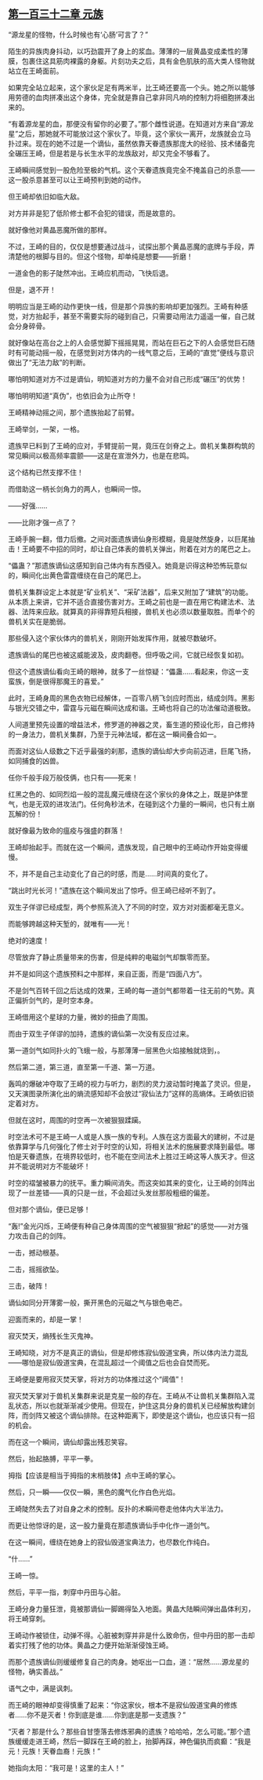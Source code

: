 ## [第一百三十二章 元族](https://www.xxbiquge.com/11_11207/9215213.html)


  “源龙星的怪物，什么时候也有‘心肠’可言了？”

  陌生的异族肉身抖动，以巧劲震开了身上的浆血。薄薄的一层黄晶变成柔性的薄膜，包裹住这具筋肉裸露的身躯。片刻功夫之后，具有金色肌肤的高大类人怪物就站立在王崎面前。

  如果完全站立起来，这个家伙足足有两米半，比王崎还要高一个头。她之所以能够用劳德的血肉拼凑出这个身体，完全就是靠自己拿非同凡响的控制力将细胞拼凑出来的。

  “有着源龙星的血，那便没有留你的必要了。”那个雌性说道。在知道对方来自“源龙星”之后，那她就不可能放过这个家伙了。毕竟，这个家伙一离开，龙族就会立马扑过来。现在的她不过是一个谪仙，虽然依靠天眷遗族那庞大的经验、技术储备完全碾压王崎，但是若是与长生水平的龙族敌对，却又完全不够看了。

  王崎瞬间感觉到一股危险至极的气机。这个天眷遗族竟完全不掩盖自己的杀意——这一股杀意甚至可以让王崎预判到她的动作。

  但王崎却依旧如临大敌。

  对方并非是犯了低阶修士都不会犯的错误，而是故意的。

  就好像他对黄晶恶魔所做的那样。

  不过，王崎的目的，仅仅是想要通过战斗，试探出那个黄晶恶魔的底牌与手段，弄清楚他的根脚与目的。但这个怪物，却单纯是想要——折磨！

  一道金色的影子陡然冲出。王崎应机而动，飞快后退。

  但是，退不开！

  明明应当是王崎的动作更快一线，但是那个异族的影响却更加强烈。王崎有种感觉，对方抬起手，甚至不需要实际的碰到自己，只需要动用法力遥遥一催，自己就会分身碎骨。

  就好像站在高台之上的人会感觉脚下摇摇晃晃，而站在巨石之下的人会感觉巨石随时有可能动摇一般，在感觉到对方体内的一线气意之后，王崎的“直觉”便线与意识做出了“无法力敌”的判断。

  哪怕明知道对方不过是谪仙，明知道对方的力量不会对自己形成“碾压”的优势！

  哪怕明明知道“真伪”，也依旧会为止所夺！

  王崎精神动摇之间，那个遗族抬起了前臂。

  王崎举剑，一架，一格。

  遗族早已料到了王崎的应对，手臂提前一晃，竟压在剑脊之上。兽机关集群构筑的常见瞬间以极高频率震颤——这是在宣泄外力，也是在悲鸣。

  这个结构已然支撑不住！

  而借助这一柄长剑角力的两人，也瞬间一惊。

  ——好强……

  ——比刚才强一点了？

  王崎手腕一翻，借力后撤。之间对面遗族谪仙身形模糊，竟是陡然旋身，以巨尾抽击！王崎要不中招的同时，却让自己体表的兽机关弹出，附着在对方的尾巴之上。

  “儡蛊？”那遗族谪仙这感知到自己体内有东西侵入。她竟是识得这种恐怖玩意似的，瞬间化出黄色雷霆缠绕在自己的尾巴上。

  兽机关集群设定上本就是“矿业机关”、“采矿法器”，后来又附加了“建筑”的功能。从本质上来讲，它并不适合直接伤害对方。王崎之前也是一直在用它构建法术、法器、法阵来应敌。就算真的非得靠短兵相接，兽机关也必须以数量取胜。而单个的兽机关实在是脆弱。

  那些侵入这个家伙体内的兽机关，刚刚开始发挥作用，就被尽数破坏。

  遗族谪仙的尾巴也被这威能波及，皮肉翻卷。但呼吸之间，它就已经恢复如初。

  但这个遗族谪仙看向王崎的眼神，就多了一丝惊疑：“儡蛊……看起来，你这一支蛮族，倒是很得那魔王的喜爱。”

  此时，王崎身周的黑色衣物已经解体，一百零八柄飞剑应时而出，结成剑阵。黑影与银光交错之中，雷霆与元磁在瞬间达成和谐。王崎也将自己的功法催动道极致。

  人间道里预先设置的增益法术，修罗道的神器之灵，畜生道的预设化形，自己修持的一身法力，兽机关集群，乃至于元神法域，都在这一瞬间叠合如一。

  而面对这仙人级数之下近乎最强的刹那，遗族的谪仙却大步向前迈进，巨尾飞扬，如同捕食的凶兽。

  任你千般手段万般伎俩，也只有——死来！

  红黑之色的、如同烈焰一般的混乱魔元缠绕在这个家伙的身体之上，既是护体罡气，也是无双的进攻法门。任何角秒法术，在碰到这个力量的一瞬间，也只有土崩瓦解的份！

  就好像最为致命的瘟疫与强盛的群落！

  王崎却抬起手。而就在这一个瞬间，遗族发现，自己眼中的王崎动作开始变得缓慢。

  不，并不是自己主动变化了自己的时感，而是……时间真的变化了。

  “跳出时光长河！”遗族在这个瞬间发出了惊呼。但王崎已经听不到了。

  双生子佯谬已经成型，两个参照系流入了不同的时空，双方对对面都毫无意义。

  而能够跨越这种天堑的，就唯有——光！

  绝对的速度！

  尽管放弃了静止质量带来的伤害，但是纯粹的电磁剑气却飘零而至。

  并不是如同这个遗族预料之中那样，来自正面，而是“四面八方”。

  不是剑气百转千回之后达成的效果，王崎的每一道剑气都带着一往无前的气势。真正偏折剑气的，是时空本身。

  王崎借用这个星球的力量，微妙的扭曲了周围。

  而由于双生子佯谬的加持，遗族的谪仙第一次没有反应过来。

  第一道剑气如同扑火的飞蛾一般，与那薄薄一层黑色火焰接触就烧到，。

  然后第二道，第三道，直至第一千道、第一万道。

  轰鸣的爆破冲夺取了王崎的视力与听力，剧烈的灵力波动暂时掩盖了灵识。但是，又天演图录所演化出的熵流感知却不会放过“寂仙法力”这样的高熵体。王崎依旧锁定着对方。

  但就在这时，周围的时空再一次被狠狠蹂躏。

  时空法术可不是王崎一人或是人族一族的专利。人族在这方面最大的建树，不过是依靠算学与几何强化了修士对于时空的认知，将相关法术的施展要求降到最低。哪怕是天眷遗族，在境界较低时，也不能在空间法术上胜过王崎这等人族天才。但这并不能说明对方不能破坏！

  时空的褶皱被暴力的抚平。重力瞬间消失。而这突如其来的变化，让王崎的剑阵出现了一丝差错——真的只是一丝，不会超过头发丝那般粗细的偏差。

  但对那个谪仙，便已足够！

  “轰!”金光闪烁，王崎便有种自己身体周围的空气被狠狠“掀起”的感觉——对方强力攻击自己的剑阵。

  一击，撼动根基。

  二击，摇摇欲坠。

  三击，破阵！

  谪仙如同分开薄雾一般，撕开黑色的元磁之气与银色电芒。

  迎面而来的，却是一掌！

  寂灭焚天，熵残长生灭鬼神。

  王崎知晓，对方不是真正的谪仙，但是却修炼寂仙毁道宝典，所以体内法力混乱——哪怕是寂仙毁道宝典，在混乱超过一个阈值之后也会自焚而死。

  王崎便是要用寂灭焚天掌，将对方的功体推过这个“阈值”！

  寂灭焚天掌对于兽机关集群来说是克星一般的存在。王崎从不让兽机关集群陷入混乱状态，所以也就渐渐减少使用。但现在，护住这具分身的兽机关已经解放构建剑阵，而剑阵又被这个谪仙排除。在这种距离下，即使是这个谪仙，也应该只有一招的机会。

  而在这一个瞬间，谪仙却露出残忍笑容。

  然后，抬起胳膊，平平一拳。

  拇指【应该是相当于拇指的末梢肢体】点中王崎的掌心。

  然后，只一瞬——仅仅一瞬，黑色的魔气化作白色光焰。

  王崎陡然失去了对自身之术的控制。反扑的术瞬间卷走他体内大半法力。

  而更让他惊讶的是，这一股力量竟在那遗族谪仙手中化作一道剑气。

  在这一瞬间，缠绕在她身上的寂仙毁道宝典法力，也尽数化作纯白。

  “什……”

  王崎一惊。

  然后，平平一指，刺穿中丹田与心脏。

  王崎分身力量狂泄，竟被那谪仙一脚踢得坠入地面。黄晶大陆瞬间弹出晶体利刃，将王崎穿刺。

  王崎动作被锁住，动弹不得。心脏被刺穿并非是什么致命伤，但中丹田的那一击却着实打残了他的功体。黄晶之力便开始渐渐侵蚀王崎。

  而那个遗族谪仙则缓缓修复自己的肉身。她呕出一口血，道：“居然……源龙星的怪物，确实善战。”

  语气之中，满是讽刺。

  而王崎的眼神却变得慎重了起来：“你这家伙，根本不是寂仙毁道宝典的修炼者……你不是灭者！你到底是谁……你到底是那一支遗族？”

  “灭者？那是什么？那些自甘堕落去修炼邪典的遗族？哈哈哈，怎么可能。”那个遗族缓缓走进王崎，然后一脚踩在王崎的脸上，抬脚再踩，神色偏执而疯癫：“我是元！元族！天眷血裔！元族！”

  她指向太阳：“我可是！这里的主人！”
